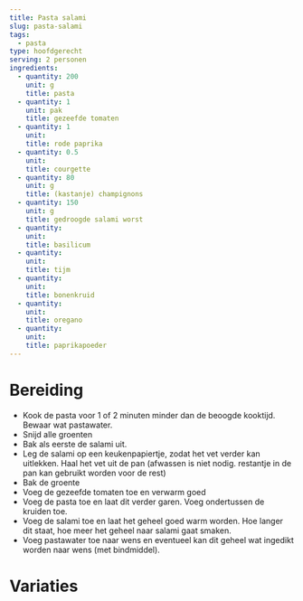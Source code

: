 ```yaml
---
title: Pasta salami
slug: pasta-salami
tags: 
  - pasta
type: hoofdgerecht
serving: 2 personen
ingredients:
  - quantity: 200
    unit: g
    title: pasta
  - quantity: 1
    unit: pak
    title: gezeefde tomaten
  - quantity: 1
    unit: 
    title: rode paprika
  - quantity: 0.5
    unit: 
    title: courgette
  - quantity: 80
    unit: g
    title: (kastanje) champignons
  - quantity: 150
    unit: g
    title: gedroogde salami worst
  - quantity: 
    unit: 
    title: basilicum
  - quantity:
    unit: 
    title: tijm
  - quantity:
    unit: 
    title: bonenkruid  
  - quantity:
    unit: 
    title: oregano
  - quantity:
    unit: 
    title: paprikapoeder    
---
```


# Bereiding

- Kook de pasta voor 1 of 2 minuten minder dan de beoogde kooktijd. Bewaar wat pastawater.
- Snijd alle groenten
- Bak als eerste de salami uit. 
- Leg de salami op een keukenpapiertje, zodat het vet verder kan uitlekken. Haal het vet uit de pan (afwassen is niet nodig. restantje in de pan kan gebruikt worden voor de rest)
- Bak de groente
- Voeg de gezeefde tomaten toe en verwarm goed 
- Voeg de pasta toe en laat dit verder garen. Voeg ondertussen de kruiden toe. 
- Voeg de salami toe en laat het geheel goed warm worden. Hoe langer dit staat, hoe meer het geheel naar salami gaat smaken.
- Voeg pastawater toe naar wens en eventueel kan dit geheel wat ingedikt worden naar wens (met bindmiddel).


# Variaties

